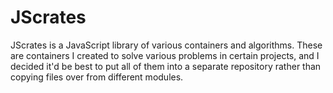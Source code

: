# JScrates

JScrates is a JavaScript library of various containers and algorithms. These
are containers I created to solve various problems in certain projects, and
I decided it'd be best to put all of them into a separate repository rather
than copying files over from different modules.